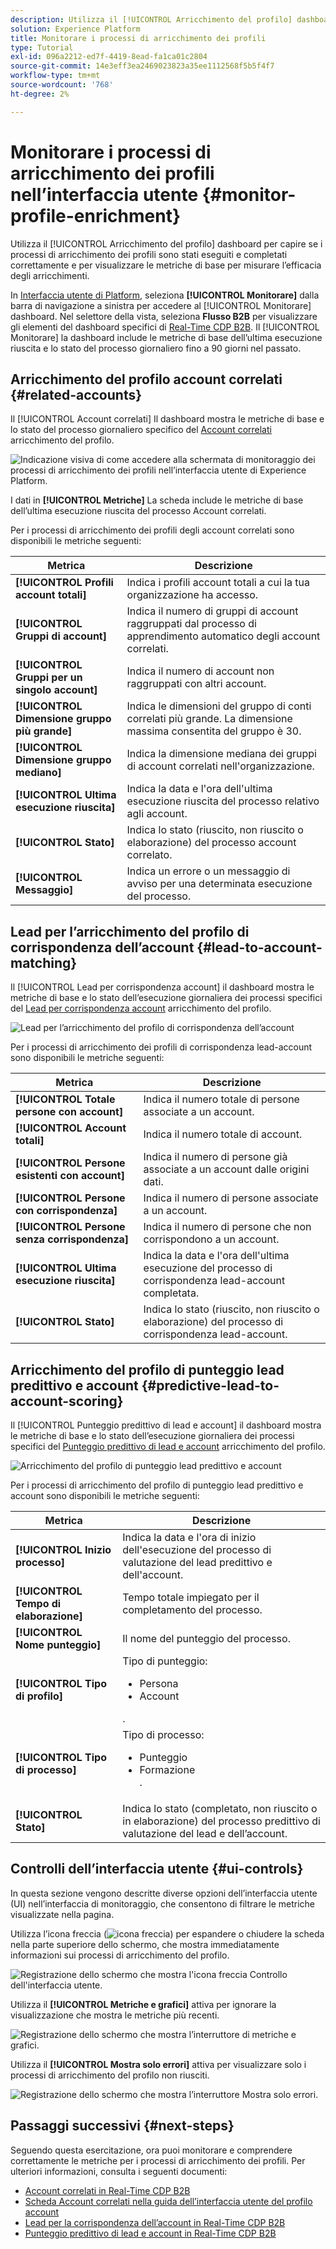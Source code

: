 ```yaml
---
description: Utilizza il [!UICONTROL Arricchimento del profilo] dashboard per capire se i processi di arricchimento dei profili sono stati eseguiti e completati correttamente e per visualizzare le metriche di base per misurare l’efficacia degli arricchimenti.
solution: Experience Platform
title: Monitorare i processi di arricchimento dei profili
type: Tutorial
exl-id: 096a2212-ed7f-4419-8ead-fa1ca01c2804
source-git-commit: 14e3eff3ea2469023823a35ee1112568f5b5f4f7
workflow-type: tm+mt
source-wordcount: '768'
ht-degree: 2%

---
```


# Monitorare i processi di arricchimento dei profili nell’interfaccia utente {#monitor-profile-enrichment}

Utilizza il [!UICONTROL Arricchimento del profilo] dashboard per capire se i processi di arricchimento dei profili sono stati eseguiti e completati correttamente e per visualizzare le metriche di base per misurare l’efficacia degli arricchimenti.

In [Interfaccia utente di Platform](https://platform.adobe.com), seleziona **[!UICONTROL Monitorare]** dalla barra di navigazione a sinistra per accedere al [!UICONTROL Monitorare] dashboard. Nel selettore della vista, seleziona **Flusso B2B** per visualizzare gli elementi del dashboard specifici di [Real-Time CDP B2B](/help/rtcdp/b2b-overview.md).  Il [!UICONTROL Monitorare] la dashboard include le metriche di base dell’ultima esecuzione riuscita e lo stato del processo giornaliero fino a 90 giorni nel passato.

## Arricchimento del profilo account correlati {#related-accounts}

Il [!UICONTROL Account correlati] Il dashboard mostra le metriche di base e lo stato del processo giornaliero specifico del [Account correlati](/help/rtcdp/b2b-ai-ml-services/related-accounts.md) arricchimento del profilo.

![Indicazione visiva di come accedere alla schermata di monitoraggio dei processi di arricchimento dei profili nell’interfaccia utente di Experience Platform.](/help/dataflows/assets/ui/b2b/monitoring-profile-enrichment-jobs.png)

I dati in **[!UICONTROL Metriche]** La scheda include le metriche di base dell’ultima esecuzione riuscita del processo Account correlati.

Per i processi di arricchimento dei profili degli account correlati sono disponibili le metriche seguenti:

| Metrica | Descrizione |
| --------- | ---------- |
| **[!UICONTROL Profili account totali]** | Indica i profili account totali a cui la tua organizzazione ha accesso. |
| **[!UICONTROL Gruppi di account]** | Indica il numero di gruppi di account raggruppati dal processo di apprendimento automatico degli account correlati. |
| **[!UICONTROL Gruppi per un singolo account]** | Indica il numero di account non raggruppati con altri account. |
| **[!UICONTROL Dimensione gruppo più grande]** | Indica le dimensioni del gruppo di conti correlati più grande. La dimensione massima consentita del gruppo è 30. |
| **[!UICONTROL Dimensione gruppo mediano]** | Indica la dimensione mediana dei gruppi di account correlati nell&#39;organizzazione. |
| **[!UICONTROL Ultima esecuzione riuscita]** | Indica la data e l&#39;ora dell&#39;ultima esecuzione riuscita del processo relativo agli account. |
| **[!UICONTROL Stato]** | Indica lo stato (riuscito, non riuscito o elaborazione) del processo account correlato. |
| **[!UICONTROL Messaggio]** | Indica un errore o un messaggio di avviso per una determinata esecuzione del processo. |

## Lead per l’arricchimento del profilo di corrispondenza dell’account {#lead-to-account-matching}

Il [!UICONTROL Lead per corrispondenza account] il dashboard mostra le metriche di base e lo stato dell’esecuzione giornaliera dei processi specifici del [Lead per corrispondenza account](/help/rtcdp/b2b-ai-ml-services/lead-to-account-matching.md) arricchimento del profilo.

![Lead per l’arricchimento del profilo di corrispondenza dell’account](/help/dataflows/assets/ui/b2b/mpc-lead-to-account-matching.png)

Per i processi di arricchimento dei profili di corrispondenza lead-account sono disponibili le metriche seguenti:

| Metrica | Descrizione |
| --------- | ---------- |
| **[!UICONTROL Totale persone con account]** | Indica il numero totale di persone associate a un account. |
| **[!UICONTROL Account totali]** | Indica il numero totale di account. |
| **[!UICONTROL Persone esistenti con account]** | Indica il numero di persone già associate a un account dalle origini dati. |
| **[!UICONTROL Persone con corrispondenza]** | Indica il numero di persone associate a un account. |
| **[!UICONTROL Persone senza corrispondenza]** | Indica il numero di persone che non corrispondono a un account. |
| **[!UICONTROL Ultima esecuzione riuscita]** | Indica la data e l&#39;ora dell&#39;ultima esecuzione del processo di corrispondenza lead-account completata. |
| **[!UICONTROL Stato]** | Indica lo stato (riuscito, non riuscito o elaborazione) del processo di corrispondenza lead-account. |

## Arricchimento del profilo di punteggio lead predittivo e account {#predictive-lead-to-account-scoring}

Il [!UICONTROL Punteggio predittivo di lead e account] il dashboard mostra le metriche di base e lo stato dell’esecuzione giornaliera dei processi specifici del [Punteggio predittivo di lead e account](/help/rtcdp/b2b-ai-ml-services/predictive-lead-and-account-scoring.md) arricchimento del profilo.

![Arricchimento del profilo di punteggio lead predittivo e account](/help/dataflows/assets/ui/b2b/predictive-lead-and-account-scoring.png)

Per i processi di arricchimento del profilo di punteggio lead predittivo e account sono disponibili le metriche seguenti:

| Metrica | Descrizione |
| --------- | ---------- |
| **[!UICONTROL Inizio processo]** | Indica la data e l&#39;ora di inizio dell&#39;esecuzione del processo di valutazione del lead predittivo e dell&#39;account. |
| **[!UICONTROL Tempo di elaborazione]** | Tempo totale impiegato per il completamento del processo. |
| **[!UICONTROL Nome punteggio]** | Il nome del punteggio del processo. |
| **[!UICONTROL Tipo di profilo]** | Tipo di punteggio: <ul><li>Persona</li><li>Account</li></ul>. |
| **[!UICONTROL Tipo di processo]** | Tipo di processo:<ul><li>Punteggio</li><li>Formazione</li>. |
| **[!UICONTROL Stato]** | Indica lo stato (completato, non riuscito o in elaborazione) del processo predittivo di valutazione del lead e dell’account. |

## Controlli dell’interfaccia utente {#ui-controls}

In questa sezione vengono descritte diverse opzioni dell’interfaccia utente (UI) nell’interfaccia di monitoraggio, che consentono di filtrare le metriche visualizzate nella pagina.

Utilizza l’icona freccia (![icona freccia](/help/dataflows/assets/ui/monitor-destinations/chevron-up.png)) per espandere o chiudere la scheda nella parte superiore dello schermo, che mostra immediatamente informazioni sui processi di arricchimento del profilo.

![Registrazione dello schermo che mostra l&#39;icona freccia Controllo dell&#39;interfaccia utente.](/help/dataflows/assets/ui/b2b/use-arrow-control.gif)

Utilizza il **[!UICONTROL Metriche e grafici]** attiva per ignorare la visualizzazione che mostra le metriche più recenti.

![Registrazione dello schermo che mostra l’interruttore di metriche e grafici.](/help/dataflows/assets/ui/b2b/metrics-and-graphs-toggle.gif)

Utilizza il **[!UICONTROL Mostra solo errori]** attiva per visualizzare solo i processi di arricchimento del profilo non riusciti.

![Registrazione dello schermo che mostra l’interruttore Mostra solo errori.](/help/dataflows/assets/ui/b2b/show-failures-only.gif)

## Passaggi successivi {#next-steps}

Seguendo questa esercitazione, ora puoi monitorare e comprendere correttamente le metriche per i processi di arricchimento dei profili. Per ulteriori informazioni, consulta i seguenti documenti:

* [Account correlati in Real-Time CDP B2B](/help/rtcdp/b2b-ai-ml-services/related-accounts.md)
* [Scheda Account correlati nella guida dell’interfaccia utente del profilo account](/help/rtcdp/accounts/account-profile-ui-guide.md)
* [Lead per la corrispondenza dell’account in Real-Time CDP B2B](/help/rtcdp/b2b-ai-ml-services/lead-to-account-matching.md)
* [Punteggio predittivo di lead e account in Real-Time CDP B2B](/help/rtcdp/b2b-ai-ml-services/predictive-lead-and-account-scoring.md)
